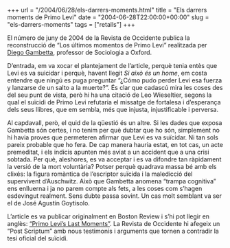 +++
url = "/2004/06/28/els-darrers-moments.html"
title = "Els darrers moments de Primo Levi"
date = "2004-06-28T22:00:00+00:00"
slug = "els-darrers-moments"
tags = ["retalls"]
+++

El número de juny de 2004 de la Revista de Occidente publica la reconstrucció de “Los últimos momentos de Primo Levi” realitzada per [Diego Gambetta](http://en.wikipedia.org/wiki/Diego_Gambetta), professor de Sociologia a Oxford.

D’entrada, em va xocar el plantejament de l’article, perquè tenia entès que Levi es va suicidar i perquè, havent llegit *Si això és un home*, em costa entendre que ningú es puga preguntar “¿Cómo pudo perder Levi esa fuerza y lanzarse de un salto a la muerte?”. És clar que cadascú mira les coses des del seu punt de vista, però hi ha una citació de Leo Wieseltier, segons la qual el suïcidi de Primo Levi refutaria el missatge de fortalesa i d’esperança dels seus llibres, que em sembla, més que injusta, injustificable i perversa.

Al capdavall, però, el quid de la qüestió és un altre. Si les dades que exposa Gambetta són certes, i no tenim per què dubtar que ho són, simplement no hi havia proves que permeteren afirmar que Levi es va suïcidar. Ni tan sols pareix probable que ho fera. De cap manera hauria estat, en tot cas, un acte premeditat, i els indicis apunten més aviat a un accident que a una crisi sobtada. Per què, aleshores, es va acceptar i es va difondre tan ràpidament la versió de la mort voluntària? Potser perquè quadrava massa bé amb els clixés: la figura romàntica de l’escriptor suïcida i la maledicció del supervivent d’Auschwitz. Això que Gambetta anomena “trampa cognitiva” ens enlluerna i ja no parem compte als fets, a les coses com s’hagen esdevingut realment. Sens dubte passa sovint. Un cas molt semblant va ser el de José Agustín Goytisolo.

L’article es va publicar originalment en Boston Review i s’hi pot llegir en anglès: [“Primo Levi’s Last Moments”](http://www.bostonreview.net/diego-gambetta-primo-levi-last-moments). La Revista de Occidente hi afegeix un “Post Scriptum” amb nous testimonis i arguments que tornen a contradir la tesi oficial del suïcidi.
